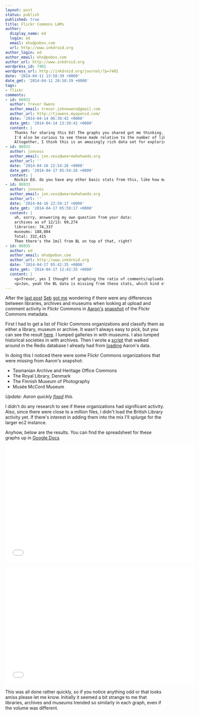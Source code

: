 ```yaml
---
layout: post
status: publish
published: true
title: Flickr Commons LAMs
author:
  display_name: ed
  login: ed
  email: ehs@pobox.com
  url: http://www.inkdroid.org
author_login: ed
author_email: ehs@pobox.com
author_url: http://www.inkdroid.org
wordpress_id: 7401
wordpress_url: http://inkdroid.org/journal/?p=7401
date: '2014-04-11 13:58:39 +0000'
date_gmt: '2014-04-11 20:58:39 +0000'
tags:
- flickr
comments:
- id: 86931
  author: Trevor Owens
  author_email: trevor.johnowens@gmail.com
  author_url: http://tjowens.myopenid.com/
  date: '2014-04-14 06:39:42 +0000'
  date_gmt: '2014-04-14 13:39:42 +0000'
  content: |
    Thanks for sharing this Ed! The graphs you shared got me thinking. Since the museums have so much more content, it makes a lot of sense that they are bringing in more comments. I'd be curious to know what the ratio of comments per upload looks like if that were plotted?
    I'd also be curious to see these made relative to the number of libraries, archives and museums participating. That is, in the Brooklyn Museum analysis you did we saw commenting falling off over time. Here, we see a bit of that, but it mostly looks like commenting started a bit higher and then stabilized around 2010. With that said, I imagine there has been steady growth of the total number of organizations participating, which would potentially suggest that while the total number is staying relatively consistent each org is seeing a steady decline in the number of comments their photos are getting.
    Altogether, I think this is an amazingly rich data set for exploring a lot of ideas and notions of participation and engagement with collections. I hope we see some more folks dive into this data as I think further exploration like this could be invaluable.
- id: 86932
  author: jonvoss
  author_email: jon.voss@wearewhatwedo.org
  author_url: ''
  date: '2014-04-16 22:54:26 +0000'
  date_gmt: '2014-04-17 05:54:26 +0000'
  content: |
    Rockin Ed. do you have any other basic stats from this, like how many images are there in Flickr Commons?  I was just trying to quantify the groundswell of institutions putting stuff out there for reuse and there doesn't seem to be much out there for stats on Flickr Commons.
- id: 86933
  author: jonvoss
  author_email: jon.voss@wearewhatwedo.org
  author_url: ''
  date: '2014-04-16 22:59:17 +0000'
  date_gmt: '2014-04-17 05:59:17 +0000'
  content: |
    uh, sorry, answering my own question from your data:
    archives as of 12/13: 69,274
    libraries: 74,337
    museums: 188,804
    Total: 332,415
    Then there's the 1mil from BL on top of that, right?
- id: 86935
  author: ed
  author_email: ehs@pobox.com
  author_url: http://www.inkdroid.org
  date: '2014-04-17 05:42:35 +0000'
  date_gmt: '2014-04-17 12:42:35 +0000'
  content: |
    <p>Trevor, yes I thought of graphing the ratio of comments/uploads. I'll see if I can put something together.</p>
    <p>Jon, yeah the BL data is missing from these stats, which kind of a glaring omission. If getting more complete and timely stats is of interest let <a href="http://twitter.com/edsu" rel="nofollow">let me know</a>.</p>
---
```


<p>After the <a href="http://inkdroid.org/journal/2014/04/08/where-brooklyn-at/">last post</a> <a href="http://twitter.com/sebchan">Seb</a> <a href="https://twitter.com/sebchan/status/454588043778097154">got me</a> wondering if there were any differences between libraries, archives and museums when looking at upload and comment activity in Flickr Commons in <a href="http://twitter.com/thisisaaronland">Aaron's</a> <a href="https://github.com/straup/flickr-commons-metadata/">snapshot</a> of the Flickr Commons metadata.</p>
<p>First I had to get a list of Flickr Commons organizations and classify them as either a library, museum or archive. It wasn't always easy to pick, but you can see the result <a href="https://github.com/edsu/py-flarchive/blob/master/flarchive/orgs.json">here</a>. I lumped galleries in with museums. I also lumped historical societies in with archives. Then I wrote a <a href="https://github.com/edsu/py-flarchive/blob/master/flarchive/engagement.py">script</a> that walked around in the Redis database I already had from <a href="https://github.com/edsu/py-flarchive/blob/master/flarchive/activity.py">loading</a> Aaron's data.</p>
<p>In doing this I noticed there were some Flickr Commons organizations that were missing from Aaron's snapshot:</p>
<ul>
<li>Tasmanian Archive and Heritage Office Commons</li>
<li>The Royal Library, Denmark</li>
<li>The Finnish Museum of Photography</li>
<li>Musée McCord Museum</li>
</ul>
<p><em>Update: Aaron quickly <a href="https://github.com/straup/flickr-commons-metadata/issues/16">fixed</a> this.</em></p>
<p>I didn't do any research to see if these organizations had significant activity. Also, since there were close to a million files, I didn't load the British Library activity yet. If there's interest in adding them into the mix I'll splurge for the larger ec2 instance.</p>
<p>Anyhow, below are the results. You can find the spreadsheet for these graphs up in <a href="https://docs.google.com/spreadsheets/d/16ykEftF5BZwUfHug_uKmnjht2cd0WV8fUA4YYm6axrE/edit?usp=sharing">Google Docs</a></p>
<p><iframe height=371 width=600 src="//docs.google.com/spreadsheets/d/16ykEftF5BZwUfHug_uKmnjht2cd0WV8fUA4YYm6axrE/gviz/chartiframe?oid=474842735" seamless frameborder=0 scrolling=no></iframe></p>
<p><iframe height=371 width=600 src="//docs.google.com/spreadsheets/d/16ykEftF5BZwUfHug_uKmnjht2cd0WV8fUA4YYm6axrE/gviz/chartiframe?oid=823979235" seamless frameborder=0 scrolling=no></iframe></p>
<p>This was all done rather quickly, so if you notice anything odd or that looks amiss please let me know. Initially it seemed a bit strange to me that libraries, archives and museums trended so similarly in each graph, even if the volume was different.</p>
